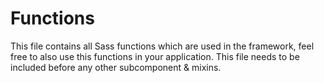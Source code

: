 # Functions
This file contains all Sass functions which are used in the framework, feel free to also use this functions in your application. This file needs to be included before any other subcomponent & mixins.

